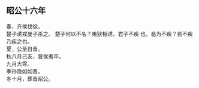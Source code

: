 ## 昭公十六年
春，齐侯伐徐。  
楚子诱戎曼子杀之。 楚子何以不名？夷狄相诱，君子不疾
也。曷为不疾？若不疾乃疾之也。  
夏，公至自晋。  
秋八月己亥，晋侯夷卒。  
九月大雩。  
季孙隐如如晋。  
冬十月，葬晋昭公。  

